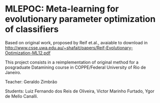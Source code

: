 # MLEPOC: Meta-learning for evolutionary parameter optimization of classifiers

Based on original work, proposed by Reif et.al., avaiable to download in http://www.csse.uwa.edu.au/~shafait/papers/Reif-Evolutionary-Optimization-ML12.pdf

This project consists in a reimplementation of original method for a posgraduate Datamining course in COPPE/Federal University of Rio de Janeiro.

Teacher: Geraldo Zimbrão

Students: Luiz Fernando dos Reis de Oliveira, Victor Marinho Furtado, Ygor de Mello Canalli.
